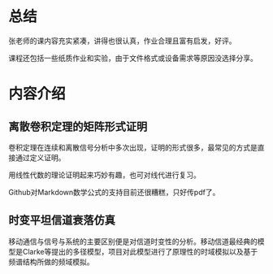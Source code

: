 # 总结

张老师的课内容充实紧凑，讲得也很认真，作业合理且富有启发，好评。

课程还包括一些纸质作业和实验，由于文件格式或设备需求等原因没选择分享。


# 内容介绍

## 离散卷积定理的矩阵形式证明

卷积定理在连续和离散信号分析中多次出现，证明的形式很多，最常见的方式是直接通过定义证明。

用线性代数的理论证明起来巧妙有趣，也可对线代进行复习。

Github对Markdown数学公式的支持目前还很糟糕，只好传pdf了。


## 时变平坦信道衰落仿真

移动通信与信号与系统的主要区别便是对信道时变性的分析。移动信道最经典的模型是Clarke等提出的多径模型，项目对此模型进行了原理性的时域模拟以及基于频谱结构所做的频域模拟。